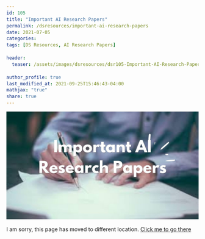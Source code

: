 ```yaml
---
id: 105    
title: "Important AI Research Papers"
permalink: /dsresources/important-ai-research-papers
date: 2021-07-05
categories:
tags: [DS Resources, AI Research Papers]

header:
  teaser: /assets/images/dsresources/dsr105-Important-AI-Research-Papers.jpg

author_profile: true
last_modified_at: 2021-09-25T15:46:43-04:00
mathjax: "true"
share: true
---
```


![Important AI Research Papers](/assets/images/dsresources/dsr105-Important-AI-Research-Papers.jpg)

I am sorry, this page has moved to different location. [Click me to go there](/dsblog/important-ai-research-papers)